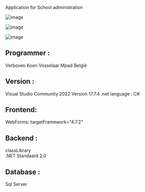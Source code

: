 Application for School administration

![image](https://github.com/user-attachments/assets/9f63a843-586b-4e49-882e-f774fd95e19c)

![image](https://github.com/user-attachments/assets/26d18f95-463a-4904-b8bb-766b05858494)

![image](https://github.com/user-attachments/assets/808a25ee-8355-4404-b9f7-06a23b7b13f6)


Programmer :
------------
Verboven Koen Vosselaar Mpad België


Version :
---------
Visual Studio Community 2022
Version 17.7.4
.net language : C#


Frontend:
---------
WebForms:
targetFramework="4.7.2"

Backend : 
----------
classLibrary  
.NET Standaard 2.0

Database :
-----------
Sql Server
